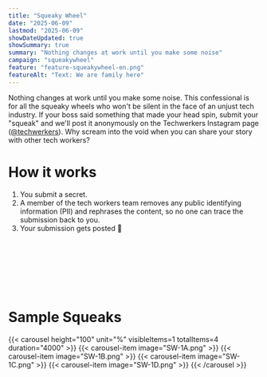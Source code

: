 ```yaml
---
title: "Squeaky Wheel"
date: "2025-06-09"
lastmod: "2025-06-09"
showDateUpdated: true
showSummary: true
summary: "Nothing changes at work until you make some noise"
campaign: "squeakywheel"
feature: "feature-squeakywheel-en.png"
featureAlt: "Text: We are family here"
---
```


Nothing changes at work until you make some noise. This confessional is for all the squeaky wheels who won't be silent in the face of an unjust tech industry. If your boss said something that made your head spin, submit your "squeak" and we'll post it anonymously on the Techwerkers Instagram page ([@techwerkers](https://instagram.com/techwerkers/)). Why scream into the void when you can share your story with other tech workers? 

# How it works

1. You submit a secret. 
2. A member of the tech workers team removes any public identifying information (PII) and rephrases the content, so no one can trace the submission back to you. 
3. Your submission gets posted 🎉 

<iframe data-tally-src="https://tally.so/embed/meob7e?alignLeft=1&hideTitle=1&transparentBackground=1&dynamicHeight=1" loading="lazy" width="100%" height="100" frameborder="0" marginheight="0" marginwidth="0" title="Squeaky wheel confessionals" class="mb-10"></iframe>
<script>var d=document,w="https://tally.so/widgets/embed.js",v=function(){"undefined"!=typeof Tally?Tally.loadEmbeds():d.querySelectorAll("iframe[data-tally-src]:not([src])").forEach((function(e){e.src=e.dataset.tallySrc}))};if("undefined"!=typeof Tally)v();else if(d.querySelector('script[src="'+w+'"]')==null){var s=d.createElement("script");s.src=w,s.onload=v,s.onerror=v,d.body.appendChild(s);}</script>

# Sample Squeaks

{{< carousel height="100" unit="%" visibleItems=1 totalItems=4 duration="4000" >}}
    {{< carousel-item image="SW-1A.png" >}}
    {{< carousel-item image="SW-1B.png" >}}
    {{< carousel-item image="SW-1C.png" >}}
    {{< carousel-item image="SW-1D.png" >}}
{{< /carousel >}}

